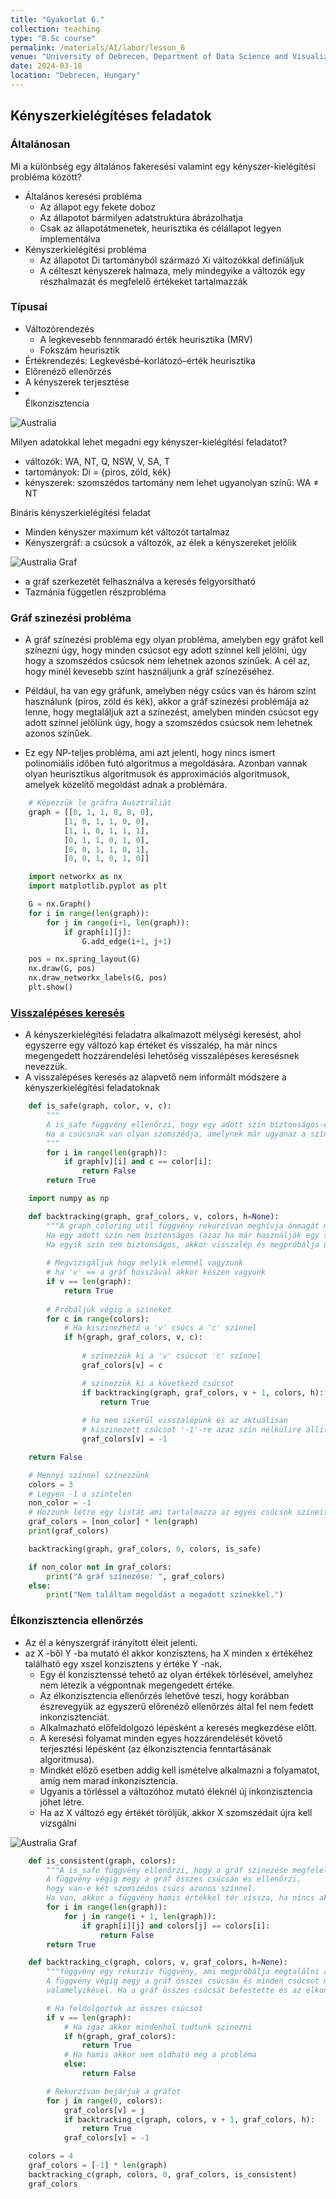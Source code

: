 ```yaml
---
title: "Gyakorlat 6."
collection: teaching
type: "B.Sc course"
permalink: /materials/AI/labor/lesson_6
venue: "University of Debrecen, Department of Data Science and Visualization"
date: 2024-03-18
location: "Debrecen, Hungary"
---
```


## Kényszerkielégítéses feladatok

### Általánosan

Mi a különbség egy általános fakeresési valamint egy kényszer-kielégítési probléma között?
- Általános keresési probléma
    - Az állapot egy fekete doboz
    - Az állapotot bármilyen adatstruktúra ábrázolhatja
    - Csak az állapotátmenetek, heurisztika és célállapot legyen implementálva
- Kényszerkielégítési probléma
    - Az állapotot Di tartományból származó Xi változókkal definiáljuk
    - A célteszt kényszerek halmaza, mely mindegyike a változók egy részhalmazát és megfelelő értékeket tartalmazzák

### Típusai

- Változórendezés
    - A legkevesebb fennmaradó érték heurisztika (MRV)
    - Fokszám heurisztik
- Értékrendezés: Legkevésbé–korlátozó–érték heurisztika
- Előrenéző ellenőrzés
- A kényszerek terjesztése
- <br>Élkonzisztencia</br>

<img src="https://robertlakatos.github.io/me/materials/AI/images/australia.png" alt="Australia">

Milyen adatokkal lehet megadni egy kényszer-kielégítési feladatot?
- változók: WA, NT, Q, NSW, V, SA, T
- tartományok: Di = {piros, zöld, kék}
- kényszerek: szomszédos tartomány nem lehet ugyanolyan színű: WA ≠ NT


Bináris kényszerkielégítési feladat
- Minden kényszer maximum két változót tartalmaz
- Kényszergráf: a csúcsok a változók, az élek a kényszereket jelölik

<img src="https://robertlakatos.github.io/me/materials/AI/images/australia_graf.png" alt="Australia Graf">

- a gráf szerkezetét felhasználva a keresés felgyorsítható
- Tazmánia független részprobléma 

### Gráf szinezési probléma

- A gráf színezési probléma egy olyan probléma, amelyben egy gráfot kell színezni úgy, hogy minden csúcsot egy adott színnel kell jelölni, úgy hogy a szomszédos csúcsok nem lehetnek azonos színűek. A cél az, hogy minél kevesebb színt használjunk a gráf színezéséhez.

- Például, ha van egy gráfunk, amelyben négy csúcs van és három színt használunk (piros, zöld és kék), akkor a gráf színezési problémája az lenne, hogy megtaláljuk azt a színezést, amelyben minden csúcsot egy adott színnel jelölünk úgy, hogy a szomszédos csúcsok nem lehetnek azonos színűek.

- Ez egy NP-teljes probléma, ami azt jelenti, hogy nincs ismert polinomiális időben futó algoritmus a megoldására. Azonban vannak olyan heurisztikus algoritmusok és approximációs algoritmusok, amelyek közelítő megoldást adnak a problémára.

```python
    # Képezzük le gráfra Ausztráliát
    graph = [[0, 1, 1, 0, 0, 0],
            [1, 0, 1, 1, 0, 0],
            [1, 1, 0, 1, 1, 1],
            [0, 1, 1, 0, 1, 0],
            [0, 0, 1, 1, 0, 1],
            [0, 0, 1, 0, 1, 0]]
```

```python
    import networkx as nx
    import matplotlib.pyplot as plt

    G = nx.Graph()
    for i in range(len(graph)):
        for j in range(i+1, len(graph)):
            if graph[i][j]:
                G.add_edge(i+1, j+1)

    pos = nx.spring_layout(G)
    nx.draw(G, pos)
    nx.draw_networkx_labels(G, pos)
    plt.show()
```

### [Visszalépéses keresés](http://www.algoanim.ide.sk/?page=categories&cat=92)

- A kényszerkielégítési feladatra alkalmazott mélységi keresést, ahol egyszerre egy változó kap értéket és visszalép, ha már nincs megengedett hozzárendelési lehetőség visszalépéses keresésnek nevezzük.
- A visszalépéses keresés az alapvető nem informált módszere a kényszerkielégítési feladatoknak

```python
    def is_safe(graph, color, v, c):
        """
        A is_safe függvény ellenőrzi, hogy egy adott szín biztonságos-e egy adott csúcson. 
        Ha a csúcsnak van olyan szomszédja, amelynek már ugyanaz a színe van mint a vizsgált színű csúcsnak akkor az nem biztonságos.
        """
        for i in range(len(graph)):
            if graph[v][i] and c == color[i]:
                return False
        return True
```

```python
    import numpy as np

    def backtracking(graph, graf_colors, v, colors, h=None):
        """A graph_coloring_util függvény rekurzívan meghívja önmagát minden csúcsra és megpróbálja kiválasztani a színeket. 
        Ha egy adott szín nem biztonságos (azaz ha már használják egy szomszédos csúcson), akkor kipróbál egy másik színt. 
        Ha egyik szín sem biztonságos, akkor visszalép és megpróbálja újraszínezni az előző csúcsot."""
        
        # Megvizsgáljuk hogy melyik elemnél vagyzunk
        # ha 'v' == a gráf hosszával akkor készen vagyunk
        if v == len(graph):
            return True
        
        # Próbáljuk végig a szineket
        for c in range(colors):
            # Ha kiszinezhető a 'v' csúcs a 'c' színnel
            if h(graph, graf_colors, v, c):            
                
                # színezzük ki a 'v' csúcsot 'c' színnel
                graf_colors[v] = c

                # szinezzük ki a következő csúcsot
                if backtracking(graph, graf_colors, v + 1, colors, h):
                    return True
                
                # ha nem sikerül visszalépünk és az aktuálisan
                # kiszinezett csúcsot '-1'-re azaz szín nélkülire állítjuk
                graf_colors[v] = -1

    return False
```

```python
    # Mennyi színnel színezzünk
    colors = 3
    # Legyen -1 a szintelen
    non_color = -1
    # Hozzunk létre egy listát ami tartalmazza az egyes csúcsok színeit
    graf_colors = [non_color] * len(graph)
    print(graf_colors)

    backtracking(graph, graf_colors, 0, colors, is_safe)

    if non_color not in graf_colors:
        print("A gráf színezése: ", graf_colors)
    else:
        print("Nem találtam megoldást a megadott színekkel.")
```

### Élkonzisztencia ellenőrzés

- Az él a kényszergráf irányított éleit jelenti.
- az X -ből Y -ba mutató él akkor konzisztens, ha X minden x értékéhez található egy xszel konzisztens y értéke Y -nak.
    - Egy él konzisztenssé tehető az olyan értékek törlésével, amelyhez nem létezik a végpontnak megengedett értéke.
    - Az élkonzisztencia ellenőrzés lehetővé teszi, hogy korábban észrevegyük az egyszerű előrenéző ellenőrzés által fel nem fedett inkonzisztenciát.
    - Alkalmazható előfeldolgozó lépésként a keresés megkezdése előtt.
    - A keresési folyamat minden egyes hozzárendelését követő terjesztési lépésként (az élkonzisztencia fenntartásának algoritmusa).
    - Mindkét előző esetben addig kell ismételve alkalmazni a folyamatot, amíg nem marad inkonzisztencia.
    - Ugyanis a törléssel a változóhoz mutató éleknél új inkonzisztencia jöhet létre.
    - Ha az X változó egy értékét töröljük, akkor X szomszédait újra kell vizsgálni

<img src="https://robertlakatos.github.io/me/materials/AI/images/australia_csp.png" alt="Australia Graf">

```python
    def is_consistent(graph, colors):
        """A is_safe függvény ellenőrzi, hogy a gráf színezése megfelelő-e. 
        A függvény végig megy a gráf összes csúcsán és ellenőrzi, 
        hogy van-e két szomszédos csúcs azonos színnel. 
        Ha van, akkor a függvény hamis értékkel tér vissza, ha nincs akkor igaz értékkel."""
        for i in range(len(graph)):
            for j in range(i + 1, len(graph)):
                if graph[i][j] and colors[j] == colors[i]:
                    return False
        return True
```

```python
    def backtracking_c(graph, colors, v, graf_colors, h=None):
        """függvény egy rekurzív függvény, ami megpróbálja megtalálni a gráf színezését c színnel. 
        A függvény végig megy a gráf összes csúcsán és minden csúcsot megpróbál befesteni az c szín 
        valamelyikével. Ha a gráf összes csúcsát befestette és az élkonzisztencia teljesül"""

        # Ha feldolgoztuk az összes csúcsot
        if v == len(graph):
            # Ha igaz akkor mindenhol tudtunk szinezni
            if h(graph, graf_colors):
                return True
            # Ha hamis akkor nem oldható meg a probléma
            else: 
                return False

        # Rekurzívan bejárjuk a gráfot
        for j in range(0, colors):
            graf_colors[v] = j
            if backtracking_c(graph, colors, v + 1, graf_colors, h):
                return True
            graf_colors[v] = -1
```

```python
    colors = 4
    graf_colors = [-1] * len(graph)
    backtracking_c(graph, colors, 0, graf_colors, is_consistent)
    graf_colors
```